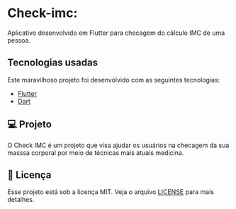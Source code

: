 # Check-imc:
Aplicativo desenvolvido em Flutter para checagem do cálculo IMC de uma pessoa.

## Tecnologias usadas
Este maravilhoso projeto foi desenvolvido com as seguintes tecnologias:
- [Flutter](https://flutter.dev/)
- [Dart](https://dart.dev/)

## :computer: Projeto

O Check IMC é um projeto que visa ajudar os usuários na checagem da sua masssa corporal por meio de técnicas mais atuais medicina.

## :memo: Licença

Esse projeto está sob a licença MIT. Veja o arquivo [LICENSE](LICENSE.md) para mais detalhes.

